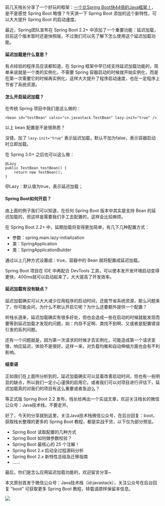 前几天栈长分享了一个好玩的框架：[一个比Spring Boot快44倍的Java框架！](https://mp.weixin.qq.com/s/bQsfgYQ01CEk3PQlvc356A)，是不是感觉 Spring Boot 略慢？今天讲一下 Spring Boot 添加的这个新特性，可以大大提升 Spring Boot 的启动速度。

最近，Spring团队宣布在 Spring Boot 2.2+ 中添加了一个重要功能：延迟加载，目前这个版本暂时还是快照版，不过我们可以先了解下怎么使用这个延迟加载功能。

#### 延迟加载是什么意思？

有点经验的程序员应该都知道，在 Spring 框架中早已经支持延迟加载功能的，简单来说就是一个类的实例化，不需要 Spring 容器启动的时候就开始实例化，而是在第一次需要它的时候再实例化，这样大大提升了程序启动速度，也在一定程序上节省了系统资源。

#### 怎么开启延迟加载？

在传统 Spring 项目中我们是这么做的：

```
<bean id="testBean" calss="cn.javastack.TestBean" lazy-init="true" />
```

以上 bean 配置是不是很熟悉？

没错，加了 `lazy-init="true"` 表示延迟加载，默认不加为false，表示容器启动时立即加载。

在 Spring 3.0+ 之后也可以这么做：

```
@Lazy
public TestBean testBean() {
	return new TestBean();
}
```

@Lazy：默认值为true，表示延迟加载；

#### Spring Boot如何开启？

由上面的例子我们可以知道，在任何 Spring Boot 版本中其实是支持 Bean 的延迟加载的，但这样是需要我们手工去配置的，这样会比较麻烦。

在 Spring Boot 2.2+ 中，延期加载将变得更加简单，有几下几种配置方式：

- 参数：spring.main.lazy-initialization
- 类：SpringApplication
- 类：SpringApplicationBuilder

通过以上几种方式设置成：true，容器中的 Bean 就将配置成延迟加载。

Spring Boot 项目在 IDE 中再配合 DevTools 工具，可以使本发开发环境启动变得更快，400ms就可以启动起来了，大大提高了开发效率。

#### 延迟加载有没有缺点？

延迟加载确实可以大大减少应用程序的启动时间，还能节省系统资源，那么问题来了，你可能会问，为什么不默认开启它呢？为什么还要额外提供一个配置？

听栈长道来，延迟加载确实有很多好处，但也会造成一些在启动的时候就能发现而要等到延迟加载才发现的问题，如：内存不足啊、类找不到啊、又或者是配置错误引发的系列问题。

还有一个问题就是，因为第一次请求的时候才去实例化，可能造成第一个请求变慢，响应延迟，体验不是很好。这样一来，对负载均衡和自动伸缩方面也会有不利影响。

#### 结束语

正如我们在上面所分析到的，延迟加载确实可以显着改善启动时间，但也有一些明显的缺点，所以我们一定小心谨慎的启用它。或者我们可以对项目进行评估下，延迟加载真的对我们的项目有这么重要或者急迫么？

等正式版 Spring Boot 2.2 发布，栈长给再出一个实战文章，欢迎关注栈长的微信公众号：Java技术栈，不要走开。

好了，今天的分享就到这里，关注Java技术栈微信公众号，在后台回复：boot，获取栈长整理的更多的 Spring Boot 教程，都是实战干货，以下仅为部分预览。

- Spring Boot 读取配置的几种方式
- Spring Boot 如何做参数校验？
- Spring Boot 最核心的 25 个注解！
- Spring Boot 2.x 启动全过程源码分析
- Spring Boot 2.x 新特性总结及迁移指南
- ……

最后，你们是怎么应用延迟加载功能的，欢迎留言分享~

本文原创首发于微信公众号：Java技术栈（id:javastack），关注公众号在后台回复 "boot" 可获取更多 Spring Boot 教程，转载请原样保留本信息。

![](http://img.javastack.cn/wx_search_javastack.png)